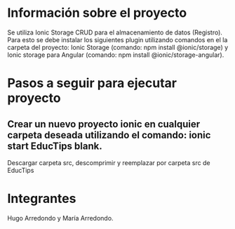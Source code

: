# Información sobre el proyecto
Se utiliza Ionic Storage CRUD para el almacenamiento de datos (Registro). Para esto se debe instalar los siguientes plugin utilizando comandos en el la carpeta del proyecto: Ionic Storage (comando: npm install @ionic/storage) y Ionic storage para Angular (comando: npm install @ionic/storage-angular).
# Pasos a seguir para ejecutar proyecto
Crear un nuevo proyecto ionic en cualquier carpeta deseada utilizando el comando: ionic start EducTips blank.
--
Descargar carpeta src, descomprimir y reemplazar por carpeta src de EducTips
# Integrantes
Hugo Arredondo y María Arredondo.
